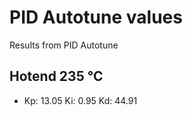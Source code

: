 # PID Autotune values

Results from PID Autotune

## Hotend 235 °C

* Kp: 13.05 Ki: 0.95 Kd: 44.91

